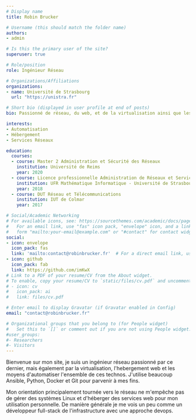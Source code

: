 ```yaml
---
# Display name
title: Robin Brucker

# Username (this should match the folder name)
authors:
- admin

# Is this the primary user of the site?
superuser: true

# Role/position
role: Ingénieur Réseau

# Organizations/Affiliations
organizations:
- name: Université de Strasbourg
  url: "https://unistra.fr"

# Short bio (displayed in user profile at end of posts)
bio: Passionné de réseau, du web, et de la virtualisation ainsi que les moyens d'automatiser ces derniers.

interests:
- Automatisation
- Hébergement
- Services Réseaux

education:
  courses:
  - course: Master 2 Administration et Sécurité des Réseaux
    institution: Université de Reims
    year: 2020
  - course: Licence professionnelle Administration de Réseaux et Services.
    institution: UFR Mathématique Informatique - Université de Strasbourg
    year: 2018
  - course: DUT Réseau et Télécommunications
    institution: IUT de Colmar
    year: 2017

# Social/Academic Networking
# For available icons, see: https://sourcethemes.com/academic/docs/page-builder/#icons
#   For an email link, use "fas" icon pack, "envelope" icon, and a link in the
#   form "mailto:your-email@example.com" or "#contact" for contact widget.
social:
- icon: envelope
  icon_pack: fas
  link: 'mailto:contact@robinbrucker.fr'  # For a direct email link, use "mailto:test@example.org".
- icon: github
  icon_pack: fab
  link: https://github.com/imKwX
# Link to a PDF of your resume/CV from the About widget.
# To enable, copy your resume/CV to `static/files/cv.pdf` and uncomment the lines below.
# - icon: cv
#   icon_pack: ai
#   link: files/cv.pdf

# Enter email to display Gravatar (if Gravatar enabled in Config)
email: "contact@robinbrucker.fr"

# Organizational groups that you belong to (for People widget)
#   Set this to `[]` or comment out if you are not using People widget.
#user_groups:
#- Researchers
#- Visitors
---
```


Bienvenue sur mon site, je suis un ingénieur réseau passionné par ce dernier, mais également par la virtualisation, l'hebergement web et les moyens d'automatiser l'ensemble de ces technos.
J'utilise beaucoup Ansible, Python, Docker et Git pour parvenir à mes fins.

Mon orientation principalement tournée vers le réseau ne m'empêche pas de gérer des systèmes Linux et d'héberger des services web pour mon utilisation personnelle.
De manière générale je me vois un peu comme un développeur full-stack de l'infrastructure avec une approche devops. 

